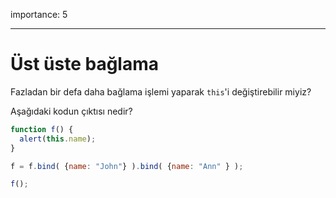 importance: 5

---

# Üst üste bağlama

Fazladan bir defa daha bağlama işlemi yaparak `this`'i değiştirebilir miyiz?

Aşağıdaki kodun çıktısı nedir?

```js no-beautify
function f() {
  alert(this.name);
}

f = f.bind( {name: "John"} ).bind( {name: "Ann" } );

f();
```

